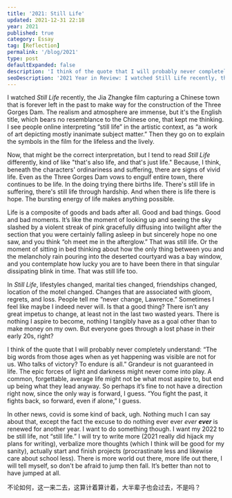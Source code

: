 ```yaml
---
title: '2021: Still Life'
updated: 2021-12-31 22:18
year: 2021
published: true
category: Essay
tag: [Reflection]
permalink: '/blog/2021'
type: post
defaultExpanded: false
description: 'I think of the quote that I will probably never completely understand: “The big words from those ages when as yet happening was visible are not for us. Who talks of victory? To endure is all.” Grandeur is not guaranteed in life. The epic forces of light and darkness might never come into play.'
seoDescription: '2021 Year in Review: I watched Still Life recently, the Jia Zhangke film capturing a Chinese town that is forever left in the past to make way for the construction of the Three Gorges Dam. I wonder, what is still life, in my life.'
---
```


I watched _Still Life_ recently, the Jia Zhangke film capturing a Chinese town that is forever left in the past to make way for the construction of the Three Gorges Dam. The realism and atmosphere are immense, but it's the English title, which bears no resemblance to the Chinese one, that kept me thinking. I see people online interpreting “still life” in the artistic context, as “a work of art depicting mostly inanimate subject matter.” Then they go on to explain the symbols in the film for the lifeless and the lively.

Now, that might be the correct interpretation, but I tend to read _Still Life_ differently, kind of like "that's also life, and that's just life." Because, I think, beneath the characters' ordinariness and suffering, there are signs of vivid life. Even as the Three Gorges Dam vows to engulf entire town, there continues to be life. In the doing trying there births life. There's still life in suffering, there's still life through hardship. And when there is life there is hope. The bursting energy of life makes anything possible.

Life is a composite of goods and bads after all. Good and bad things. Good and bad moments. It’s like the moment of looking up and seeing the sky slashed by a violent streak of pink gracefully diffusing into twilight after the section that you were certainly falling asleep in but sincerely hope no one saw, and you think “oh meet me in the afterglow.” That was still life. Or the moment of sitting in bed thinking about how the only thing between you and the melancholy rain pouring into the deserted courtyard was a bay window, and you contemplate how lucky you are to have been there in that singular dissipating blink in time. That was still life too.

In _Still Life_, lifestyles changed, marital ties changed, friendships changed, location of the motel changed. Changes that are associated with gloom, regrets, and loss. People tell me “never change, Lawrence.” Sometimes I feel like maybe I indeed never will. Is that a good thing? There isn’t any great impetus to change, at least not in the last two wasted years. There is nothing I aspire to become, nothing I tangibly have as a goal other than to make money on my own. But everyone goes through a lost phase in their early 20s, right?

I think of the quote that I will probably never completely understand: “The big words from those ages when as yet happening was visible are not for us. Who talks of victory? To endure is all.” Grandeur is not guaranteed in life. The epic forces of light and darkness might never come into play. A common, forgettable, average life might not be what most aspire to, but end up being what they lead anyway. So perhaps it’s fine to not have a direction right now, since the only way is forward, I guess. “You fight the past, it fights back, so forward, even if alone,” I guess.

In other news, covid is some kind of back, ugh. Nothing much I can say about that, except the fact the excuse to do nothing ever ever _ever_ **_ever_** is renewed for another year. I want to do something though. I want my 2022 to be still life, not “still life.” I will try to write more (2021 really did hijack my plans for writing), verbalize more thoughts (which I think will be good for my sanity), actually start and finish projects (procrastinate less and likewise care about school less). There is more world out there, more life out there, I will tell myself, so don't be afraid to jump then fall. It’s better than not to have jumped at all.

不论如何，这一来二去，这算计着算计着，大半辈子也会过去，不是吗？
